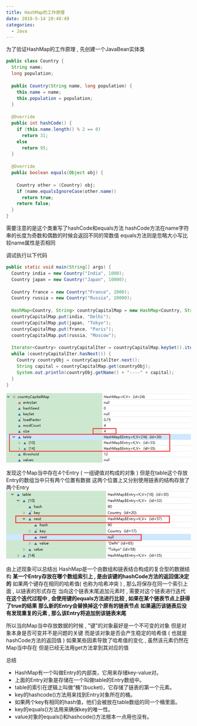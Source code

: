 ```yaml
---
title: HashMap的工作原理
date: 2018-5-14 20:48:49
categories: 
  - Java
---
```

为了验证HashMap的工作原理 , 先创建一个JavaBean实体类
<!-- more -->
```java
public class Country {
  String name;
  long population;

  public Country(String name, long population) {
    this.name = name;
    this.population = population;
  }

  @Override
  public int hashCode() {
    if (this.name.length() % 2 == 0)
      return 31;
    else
      return 95;
  }

  @Override
  public boolean equals(Object obj) {

    Country other = (Country) obj;
    if (name.equalsIgnoreCase(other.name))
      return true;
    return false;
  }
}
```
需要注意的是这个类重写了hashCode和equals方法
hashCode方法在name字符串的长度为奇数和偶数的时候会返回不同的常数值
equals方法则是忽略大小写比较name属性是否相同

调试执行以下代码
```java
public static void main(String[] args) {
  Country india = new Country("India", 1000);
  Country japan = new Country("Japan", 10000);

  Country france = new Country("France", 2000);
  Country russia = new Country("Russia", 20000);

  HashMap<Country, String> countryCapitalMap = new HashMap<Country, String>();
  countryCapitalMap.put(india, "Delhi");
  countryCapitalMap.put(japan, "Tokyo");
  countryCapitalMap.put(france, "Paris");
  countryCapitalMap.put(russia, "Moscow");

  Iterator<Country> countryCapitalIter = countryCapitalMap.keySet().iterator();
  while (countryCapitalIter.hasNext()) {
    Country countryObj = countryCapitalIter.next();
    String capital = countryCapitalMap.get(countryObj);
    System.out.println(countryObj.getName() + "----" + capital);
  }
}
```
![HashMap1](/images/Java/HashMap1.png)

发现这个Map当中存在4个Entry ( 一组键值对构成的对象 )
但是在table这个存放Entry的数组当中只有两个位置有数据
这两个位置上又分别使用链表的结构存放了两个Entry
![HashMap2](/images/Java/HashMap2.png)

由上述现象可以总结出
HashMap是一个由数组和链表结合构成的复合型的数据结构
**某一个Entry存放在哪个数组索引上 , 是由该键的hashCode方法的返回值决定的**
如果两个键存在相同的哈希值( 也称为哈希冲突 ) , 那么将保存在同一个索引上面 , 以链表的形式存在
当向这个链表末尾追加元素时 , 需要对这个链表进行迭代
**在这个迭代过程中 , 会使用键的equals方法进行比较 , 如果在某个链表节点上获得了true的结果**
**那么新的Entry会替换掉这个原有的链表节点**
**如果遍历该链表后没有发现重复的元素 , 那么该Entry将追加到该链表末尾**

所以当向Map当中存放数据的时候 , "键"的对象最好是一个不可变的对象
但是对象本身是否可变并不是问题的关键
而是该对象是否会产生稳定的哈希值 ( 也就是hashCode方法的返回值 )
如果某些因素导致了哈希值的变化 , 虽然该元素仍然在Map当中存在
但是已经无法用get方法拿到其对应的值

总结

* HashMap有一个叫做Entry的内部类，它用来存储key-value对。
* 上面的Entry对象是存储在一个叫做table的Entry数组中。
*  table的索引在逻辑上叫做“桶”(bucket)，它存储了链表的第一个元素。
* key的hashcode()方法用来找到Entry对象所在的桶。
* 如果两个key有相同的hash值，他们会被放在table数组的同一个桶里面。
* key的equals()方法用来确保key的唯一性。
* value对象的equals()和hashcode()方法根本一点用也没有。
